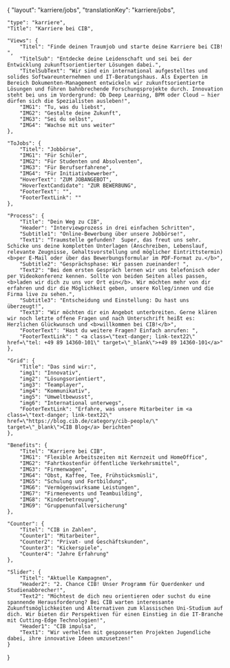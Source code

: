 {
	"layout": "karriere/jobs",
	"translationKey": "karriere/jobs",

    "type": "karriere",
    "Title": "Karriere bei CIB",

    "Views": {
		"Titel": "Finde deinen Traumjob und starte deine Karriere bei CIB! ",
        "TitelSub": "Entdecke deine Leidenschaft und sei bei der Entwicklung zukunftsorientierter Lösungen dabei.",
        "TitelSubText": "Wir sind ein international aufgestelltes und solides Softwareunternehmen und IT-Beratungshaus. Als Experten im Bereich Dokumenten-Management entwickeln wir zukunftsorientierte Lösungen und führen bahnbrechende Forschungsprojekte durch. Innovation steht bei uns im Vordergrund: Ob Deep Learning, BPM oder Cloud – hier dürfen sich die Spezialisten ausleben!",
		"IMG1": "Tu, was du liebst",
		"IMG2": "Gestalte deine Zukunft",
        "IMG3": "Sei du selbst",
        "IMG4": "Wachse mit uns weiter"
	},

    "ToJobs": {
		"Titel": "Jobbörse",
		"IMG1": "Für Schüler",
		"IMG2": "Für Studenten und Absolventen",
        "IMG3": "Für Berufserfahrene",
        "IMG4": "Für Initiativbewerber",
        "HoverText": "ZUM JOBANGEBOT",
        "HoverTextCandidate": "ZUR BEWERBUNG",
        "FooterText": "",
        "FooterTextLink": ""
	},

    "Process": {
        "Title": "Dein Weg zu CIB",
        "Header": "Interviewprozess in drei einfachen Schritten",
        "Subtitle1": "Online-Bewerbung über unsere Jobbörse!",
        "Text1": "Traumstelle gefunden?  Super, das freut uns sehr. Schicke uns deine kompletten Unterlagen (Anschreiben, Lebenslauf, relevante Zeugnisse, Gehaltsvorstellung und möglicher Eintrittstermin) <b>per E-Mail oder über das Bewerbungsformular im PDF-Format zu.</b>",
        "Subtitle2": "Gesprächsphase: Wir passen zueinander! ​",
        "Text2": "Bei dem ersten Gespräch lernen wir uns telefonisch oder per Videokonferenz kennen. Sollte von beiden Seiten alles passen, <b>laden wir dich zu uns vor Ort ein</b>. Wir möchten mehr von dir erfahren und dir die Möglichkeit geben, unsere Kolleg/innen und die Firma live zu sehen.",
        "Subtitle3": "Entscheidung und Einstellung: Du hast uns überzeugt!",
        "Text3": "Wir möchten dir ein Angebot unterbreiten. Gerne klären wir noch letzte offene Fragen und nach Unterschrift heißt es: Herzlichen Glückwunsch und <b>willkommen bei CIB!</b>",
        "FooterText": "Hast du weitere Fragen? Einfach anrufen: ",
        "FooterTextLink": " <a class=\"text-danger; link-text22\" href=\"tel: +49 89 14360-101\" target=\"_blank\">+49 89 14360-101</a>"
	},

    "Grid": {
        "Title": "Das sind wir:",
        "img1": "Innovativ",
        "img2": "Lösungsorientiert",
        "img3": "Teamplayer",
        "img4": "Kommunikativ",
        "img5": "Umweltbewusst",
        "img6": "International unterwegs",
        "FooterTextLink": "Erfahre, was unsere Mitarbeiter im <a class=\"text-danger; link-text22\" href=\"https://blog.cib.de/category/cib-people/\" target=\"_blank\">CIB Blog</a> berichten"
	},

    "Benefits": {
		"Titel": "Karriere bei CIB",
		"IMG1": "Flexible Arbeitszeiten mit Kernzeit und HomeOffice",
		"IMG2": "Fahrtkostenfür öffentliche Verkehrsmittel",
        "IMG3": "Firmenwagen",
        "IMG4": "Obst, Kaffee, Tee, Frühstücksmüsli",
        "IMG5": "Schulung und Fortbildung",
        "IMG6": "Vermögenswirksame Leistungen",
        "IMG7": "Firmenevents und Teambuilding",
        "IMG8": "Kinderbetreuung",
        "IMG9": "Gruppenunfallversicherung"
	},

    "Counter": {
		"Titel": "CIB in Zahlen",
		"Counter1": "Mitarbeiter",
		"Counter2": "Privat- und Geschäftskunden",
        "Counter3": "Kickerspiele",
        "Counter4": "Jahre Erfahrung"
	},

    "Slider": {
		"Titel": "Aktuelle Kampagnen",
		"Header2": "2. Chance CIB! Unser Programm für Querdenker und Studienabbrecher!",
		"Text2": "Möchtest de dich neu orientieren oder suchst du eine spannende Herausforderung? Bei CIB warten interessante Zukunftsmöglichkeiten und Alternativen zum klassischen Uni-Studium auf dich. Wir bieten dir Perspektiven für einen Einstieg in die IT-Branche mit Cutting-Edge Technologien!",
        "Header1": "CIB impulsa",
		"Text1": "Wir verhelfen mit gesponserten Projekten Jugendliche dabei, ihre innovative Ideen umzusetzen!"
	}
    
}
